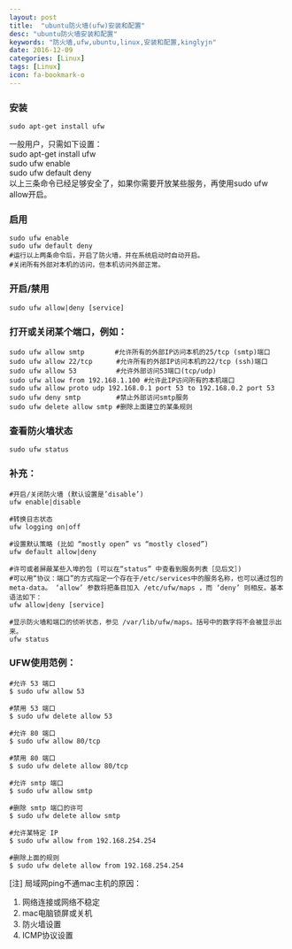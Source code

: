 ```yaml
---
layout: post
title:  "ubuntu防火墙(ufw)安装和配置"
desc: "ubuntu防火墙安装和配置"
keywords: "防火墙,ufw,ubuntu,linux,安装和配置,kinglyjn"
date: 2016-12-09
categories: [Linux]
tags: [Linux]
icon: fa-bookmark-o
---
```


### 安装

```shell
sudo apt-get install ufw 
```

一般用户，只需如下设置：<br>
sudo apt-get install ufw <br>
sudo ufw enable <br>
sudo ufw default deny <br> 
以上三条命令已经足够安全了，如果你需要开放某些服务，再使用sudo ufw allow开启。<br>


### 启用 

```shell
sudo ufw enable 
sudo ufw default deny 
#运行以上两条命令后，开启了防火墙，并在系统启动时自动开启。 
#关闭所有外部对本机的访问，但本机访问外部正常。 
```

### 开启/禁用 

```shell
sudo ufw allow|deny [service] 
```

### 打开或关闭某个端口，例如： 

```shell
sudo ufw allow smtp　      #允许所有的外部IP访问本机的25/tcp (smtp)端口 
sudo ufw allow 22/tcp      #允许所有的外部IP访问本机的22/tcp (ssh)端口 
sudo ufw allow 53          #允许外部访问53端口(tcp/udp) 
sudo ufw allow from 192.168.1.100 #允许此IP访问所有的本机端口 
sudo ufw allow proto udp 192.168.0.1 port 53 to 192.168.0.2 port 53 
sudo ufw deny smtp         #禁止外部访问smtp服务 
sudo ufw delete allow smtp #删除上面建立的某条规则 
```

### 查看防火墙状态 

```shell
sudo ufw status 
```

### 补充：

```shell
#开启/关闭防火墙 (默认设置是’disable’)
ufw enable|disable

#转换日志状态
ufw logging on|off

#设置默认策略 (比如 “mostly open” vs “mostly closed”)
ufw default allow|deny

#许可或者屏蔽某些入埠的包 (可以在“status” 中查看到服务列表［见后文］)
#可以用“协议：端口”的方式指定一个存在于/etc/services中的服务名称，也可以通过包的meta-data。 ‘allow’ 参数将把条目加入 /etc/ufw/maps ，而 ‘deny’ 则相反。基本语法如下：
ufw allow|deny [service]

#显示防火墙和端口的侦听状态，参见 /var/lib/ufw/maps。括号中的数字将不会被显示出来。
ufw status
```


### UFW使用范例：

```shell
#允许 53 端口
$ sudo ufw allow 53

#禁用 53 端口
$ sudo ufw delete allow 53

#允许 80 端口
$ sudo ufw allow 80/tcp

#禁用 80 端口
$ sudo ufw delete allow 80/tcp

#允许 smtp 端口
$ sudo ufw allow smtp

#删除 smtp 端口的许可
$ sudo ufw delete allow smtp

#允许某特定 IP
$ sudo ufw allow from 192.168.254.254

#删除上面的规则
$ sudo ufw delete allow from 192.168.254.254    
```

[注]
局域网ping不通mac主机的原因：
1. 网络连接或网络不稳定
2. mac电脑锁屏或关机
3. 防火墙设置
4. ICMP协议设置
